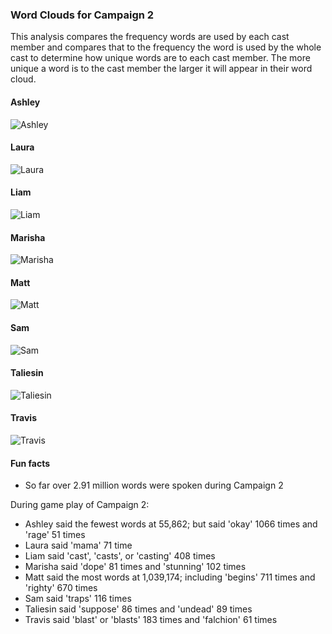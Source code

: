 ### Word Clouds for Campaign 2

This analysis compares the frequency words are used by each cast member and compares that to the frequency the word is used by the whole cast to determine how unique words are to each cast member. The more unique a word is to the cast member the larger it will appear in their word cloud.

#### Ashley
![Ashley](https://github.com/KyleOfCanada/CRDialogue/raw/main/plots/wordClouds/C2/C2ASHLEY.png)

#### Laura
![Laura](https://github.com/KyleOfCanada/CRDialogue/raw/main/plots/wordClouds/C2/C2LAURA.png)

#### Liam
![Liam](https://github.com/KyleOfCanada/CRDialogue/raw/main/plots/wordClouds/C2/C2LIAM.png)

#### Marisha
![Marisha](https://github.com/KyleOfCanada/CRDialogue/raw/main/plots/wordClouds/C2/C2MARISHA.png)

#### Matt
![Matt](https://github.com/KyleOfCanada/CRDialogue/raw/main/plots/wordClouds/C2/C2MATT.png)

#### Sam
![Sam](https://github.com/KyleOfCanada/CRDialogue/raw/main/plots/wordClouds/C2/C2SAM.png)

#### Taliesin
![Taliesin](https://github.com/KyleOfCanada/CRDialogue/raw/main/plots/wordClouds/C2/C2TALIESIN.png)

#### Travis
![Travis](https://github.com/KyleOfCanada/CRDialogue/raw/main/plots/wordClouds/C2/C2TRAVIS.png)

#### Fun facts

* So far over 2.91 million words were spoken during Campaign 2


During game play of Campaign 2:
* Ashley said the fewest words at 55,862; but said 'okay' 1066 times and 'rage' 51 times
* Laura said 'mama' 71 time
* Liam said 'cast', 'casts', or 'casting' 408 times
* Marisha said 'dope' 81 times and 'stunning' 102 times
* Matt said the most words at 1,039,174; including 'begins' 711 times and 'righty' 670 times
* Sam said 'traps' 116 times
* Taliesin said 'suppose' 86 times and 'undead' 89 times
* Travis said 'blast' or 'blasts' 183 times and 'falchion' 61 times
